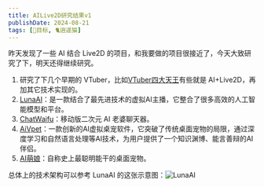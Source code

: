 ```yaml
---
title: AILive2D研究结果v1
publishDate: 2024-08-21
tags: [📆目标, 🐈逍遥猫]
---
```


昨天发现了一些 AI 结合 Live2D 的项目，和我要做的项目很接近了，今天大致研究了下，明天还得继续研究。

1. 研究了下几个早期的 VTuber，比如[VTuber四大天王]有些就是 AI+Live2D，再加其它技术实现的。
2. [LunaAI]：是一款结合了最先进技术的虚拟AI主播，它整合了很多高效的人工智能模型和平台。
3. [ChatWaifu]：移动版二次元 AI 老婆聊天器。
4. [AiVpet]：一款创新的AI虚拟桌宠软件，它突破了传统桌面宠物的局限，通过深度学习和自然语言处理等AI技术，为用户提供了一个知识渊博、能言善辩的AI伴侣。
5. [AI萌娘]：自称史上最聪明能干的桌面宠物。

总体上的技术架构可以参考 LunaAI 的这张示意图：![LunaAI](/images/luna-ai.png)

[VTuber四大天王]: https://mzh.moegirl.org.cn/%E8%99%9A%E6%8B%9FUP%E4%B8%BB#.E8.99.9A.E6.8B.9FYouTuber.E5.9B.9B.E5.A4.A9.E7.8E.8B
[LunaAI]: https://ikaros521.eu.org/site/
[ChatWaifu]: https://github.com/Voine/ChatWaifu_Mobile
[AiVpet]: https://www.vpetai.com/
[AI萌娘]: https://store.steampowered.com/app/2331610/AI/
